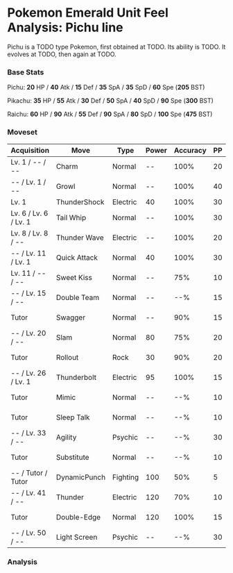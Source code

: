 # Pokemon Emerald Unit Feel Analysis: Pichu line

Pichu is a TODO type Pokemon, first obtained at TODO. Its ability is TODO. It evolves at TODO, then again at TODO.

### Base Stats

Pichu: **20** HP / **40** Atk / **15** Def / **35** SpA / **35** SpD / **60** Spe (**205** BST)

Pikachu: **35** HP / **55** Atk / **30** Def / **50** SpA / **40** SpD / **90** Spe (**300** BST)

Raichu: **60** HP / **90** Atk / **55** Def / **90** SpA / **80** SpD / **100** Spe (**475** BST)

### Moveset

|Acquisition          |Move        |Type    |Power|Accuracy|PP |Notes                    |
|---                  |---         |---     |---  |---     |---|---                      |
|Lv. 1 / -- / --      |Charm       |Normal  |--   |100%    |20 |                         |
|-- / Lv. 1 / --      |Growl       |Normal  |--   |100%    |40 |                         |
|Lv. 1                |ThunderShock|Electric|40   |100%    |30 |                         |
|Lv. 6 / Lv. 6 / Lv. 1|Tail Whip   |Normal  |--   |100%    |30 |                         |
|Lv. 8 / Lv. 8 / --   |Thunder Wave|Electric|--   |100%    |20 |                         |
|-- / Lv. 11 / Lv. 1  |Quick Attack|Normal  |40   |100%    |30 |                         |
|Lv. 11 / -- / --     |Sweet Kiss  |Normal  |--   |75%     |10 |                         |
|-- / Lv. 15 / --     |Double Team |Normal  |--   |--%     |15 |                         |
|Tutor                |Swagger     |Normal  |--   |90%     |15 |Emerald only             |
|-- / Lv. 20 / --     |Slam        |Normal  |80   |75%     |20 |                         |
|Tutor                |Rollout     |Rock    |30   |90%     |20 |Emerald only             |
|-- / Lv. 26 / Lv. 1  |Thunderbolt |Electric|95   |100%    |15 |                         |
|Tutor                |Mimic       |Normal  |--   |--%     |10 |Emerald only             |
|Tutor                |Sleep Talk  |Normal  |--   |--%     |10 |Emerald only             |
|-- / Lv. 33 / --     |Agility     |Psychic |--   |--%     |30 |                         |
|Tutor                |Substitute  |Normal  |--   |--%     |10 |Emerald only             |
|-- / Tutor / Tutor   |DynamicPunch|Fighting|100  |50%     |5  |Emerald only             |
|-- / Lv. 41 / --     |Thunder     |Electric|120  |70%     |10 |                         |
|Tutor                |Double-Edge |Normal  |120  |100%    |15 |Emerald only             |
|-- / Lv. 50 / --     |Light Screen|Psychic |--   |--%     |30 |                         |

### Analysis